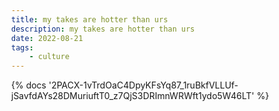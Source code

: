 ```yaml
---
title: my takes are hotter than urs
description: my takes are hotter than urs
date: 2022-08-21
tags:
	- culture
---
```

<body style="margin:0">
{% docs '2PACX-1vTrdOaC4DpyKFsYq87_1ruBkfVLLUf-jSavfdAYs28DMuriuftT0_z7QjS3DRImnWRWft1ydo5W46LT' %}